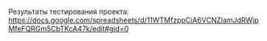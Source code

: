 Результаты тестирования проекта: https://docs.google.com/spreadsheets/d/11WTMfzppCiA6VCNZlamJdRWjpMfeFQRGm5CbTKcA47k/edit#gid=0
